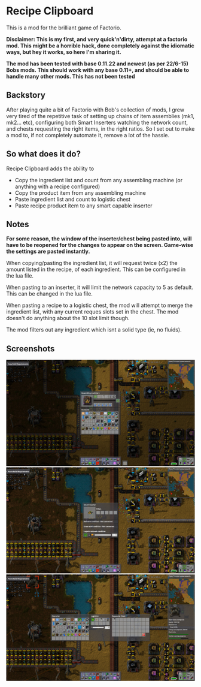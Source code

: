# Recipe Clipboard

This is a mod for the brilliant game of Factorio.

**Disclaimer: This is my first, and very quick'n'dirty, attempt at a factorio
mod. This might be a horrible hack, done completely against the idiomatic ways,
but hey it works, so here I'm sharing it.**

**The mod has been tested with base 0.11.22 and newest (as per 22/6-15) Bobs mods.
This should work with any base 0.11+, and should be able to handle many other
mods. This has not been tested**

## Backstory
After playing quite a bit of Factorio with Bob's collection of mods, I grew very
tired of the repetitive task of setting up chains of item assemblies (mk1,
mk2... etc), configuring both Smart Inserters watching the network count, and
chests requesting the right items, in the right ratios. So I set out to make
a mod to, if not completely automate it, remove a lot of the hassle.

## So what does it do?
Recipe Clipboard adds the ability to
- Copy the ingredient list and count from any assembling machine (or anything
  with a recipe configured)
- Copy the product item from any assembling machine
- Paste ingredient list and count to logistic chest
- Paste recipe product item to any smart capable inserter

## Notes
**For some reason, the window of the inserter/chest being pasted into, will have
to be reopened for the changes to appear on the screen. Game-wise the settings
are pasted instantly.**

When copying/pasting the ingredient list, it will request twice (x2) the amount
listed in the recipe, of each ingredient. This can be configured in the lua
file.

When pasting to an inserter, it will limit the network capacity to 5 as default.
This can be changed in the lua file.

When pasting a recipe to a logistic chest, the mod will attempt to merge the
ingredient list, with any current reques slots set in the chest. The mod doesn't
do anything about the 10 slot limit though.

The mod filters out any ingredient which isnt a solid type (ie, no fluids).

## Screenshots
![Copy build requirements](/copy.jpg)
![Paste to inserter](/paste_inserter.jpg)
![Paste to requester chest](/paste_chest.jpg)
